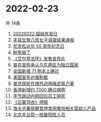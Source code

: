 # 2022-02-23
  共 14条

  <!-- BEGIN -->
  <!-- 最后更新时间:Wed Feb 23 2022 06:14:12 GMT+0000 (Coordinated Universal Time) -->
  1. [20220222 超级有爱日](https://www.zhihu.com/search?q=20220222)
1. [丰县生育八孩女子调查结果通报](https://www.zhihu.com/search?q=丰县八孩)
1. [尼克松访华 50 周年纪念日](https://www.zhihu.com/search?q=尼克松访华)
1. [粉笔崩了](https://www.zhihu.com/search?q=粉笔崩了)
1. [《艾尔登法环》发售宣传片](https://www.zhihu.com/search?q=艾尔登法环)
1. [普京宣布承认乌东两区为独立国家](https://www.zhihu.com/search?q=俄罗斯乌克兰)
1. [全国新增 71 例本土确诊](https://www.zhihu.com/search?q=全国新增)
1. [美国宣布对俄制裁](https://www.zhihu.com/search?q=美国制裁俄罗斯)
1. [普京获批在境外动用俄武装力量](https://www.zhihu.com/search?q=普京)
1. [香港新增约 7000 确诊病例](https://www.zhihu.com/search?q=香港疫情)
1. [字节跳动内网回应员工猝死](https://www.zhihu.com/search?q=字节跳动员工)
1. [《云裳羽衣》停服](https://www.zhihu.com/search?q=云裳羽衣)
1. [海关总署提醒暂停食用雅培相关婴幼儿产品](https://www.zhihu.com/search?q=雅培)
1. [北京丰台现一核酸阳性人员](https://www.zhihu.com/search?q=北京丰台)
  <!-- END -->
  